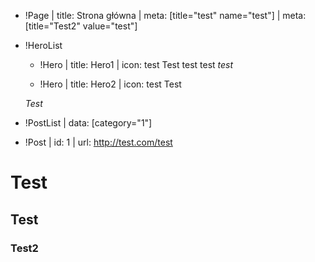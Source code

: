 - !Page
| title: Strona główna
| meta: [title="test" name="test"]
| meta: [title="Test2" value="test"]


- !HeroList
  - !Hero
  | title: Hero1
  | icon: test
  Test test test *test*

  - !Hero
  | title: Hero2
  | icon: test
  Test

  *Test*


- !PostList
| data: [category="1"]


- !Post
| id: 1
| url: http://test.com/test

# Test

## Test 

### Test2
